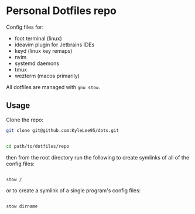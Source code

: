# Personal Dotfiles repo

Config files for:

- foot terminal (linux)
- ideavim plugin for Jetbrains IDEs
- keyd (linux key remaps)
- nvim
- systemd daemons
- tmux
- wezterm (macos primarily)

All dotfiles are managed with `gnu stow`.

## Usage

Clone the repo:

```bash
git clone git@github.com:KyleLee95/dots.git
```

```bash

cd path/to/dotfiles/repo
```

then from the root directory run the following to create symlinks of all of the
config files:

```bash

stow /
```

or to create a symlink of a single program's config files:

```bash

stow dirname

```
